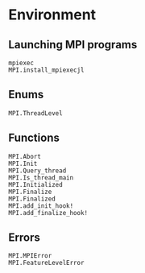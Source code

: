 # Environment

## Launching MPI programs

```@docs
mpiexec
MPI.install_mpiexecjl
```

## Enums

```@docs
MPI.ThreadLevel
```

## Functions

```@docs
MPI.Abort
MPI.Init
MPI.Query_thread
MPI.Is_thread_main
MPI.Initialized
MPI.Finalize
MPI.Finalized
MPI.add_init_hook!
MPI.add_finalize_hook!
```

## Errors

```@docs
MPI.MPIError
MPI.FeatureLevelError
```
